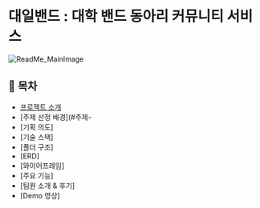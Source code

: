 # 대일밴드 : 대학 밴드 동아리 커뮤니티 서비스

![ReadMe_MainImage](https://github.com/user-attachments/assets/0e843219-f6e8-43c1-af84-bf633a0dc232)

## 📖 목차

- [프로젝트 소개](https://www.notion.so/2a8082a7f1184d42af85d60da27faf01?pvs=21)
- [주제 선정 배경](#주제-
- [기획 의도]
- [기술 스택]
- [폴더 구조]
- [ERD]
- [와이어프레임]
- [주요 기능]
- [팀원 소개 & 후기]
- [Demo 영상]


